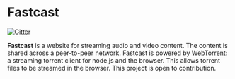 Fastcast
========

[![Gitter](https://badges.gitter.im/Join%20Chat.svg)](https://gitter.im/jakefb/fastcast?utm_source=badge&utm_medium=badge&utm_campaign=pr-badge&utm_content=badge)

**Fastcast** is a website for streaming audio and video content. The content is shared across a peer-to-peer network. Fastcast is powered by [WebTorrent](http://webtorrent.io): a streaming torrent client for node.js and the browser. This allows torrent files to be streamed in the browser. This project is open to contribution.